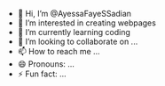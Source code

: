 - 👋 Hi, I’m @AyessaFayeSSadian
- 👀 I’m interested in creating webpages
- 🌱 I’m currently learning coding
- 💞️ I’m looking to collaborate on ...
- 📫 How to reach me ...
- 😄 Pronouns: ...
- ⚡ Fun fact: ...

<!---
AyessaFayeSSadian/AyessaFayeSSadian is a ✨ special ✨ repository because its `README.md` (this file) appears on your GitHub profile.
You can click the Preview link to take a look at your changes.
--->
